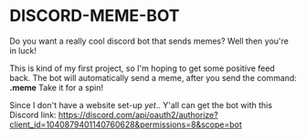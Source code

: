 # DISCORD-MEME-BOT
Do you want a really cool discord bot that sends memes? Well then you're in luck!

This is kind of my first project, so I'm hoping to get some positive feed back.
The bot will automatically send a meme, after you send the command: **.meme**
Take it for a spin!

Since I don't have a website set-up *yet*..
Y'all can get the bot with this Discord link:
https://discord.com/api/oauth2/authorize?client_id=1040879401140760628&permissions=8&scope=bot

